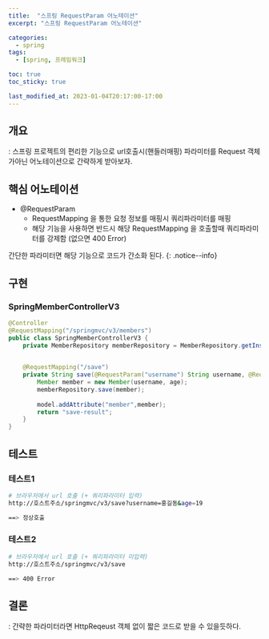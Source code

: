 ```yaml
---
title:  "스프링 RequestParam 어노테이션"
excerpt: "스프링 RequestParam 어노테이션"

categories:
  - spring
tags:
  - [spring, 프레임워크]

toc: true
toc_sticky: true

last_modified_at: 2023-01-04T20:17:00-17:00
---
```


## 개요
: 스프링 프로젝트의 편리한 기능으로 url호출시(핸들러매핑) 파라미터를 Request 객체가아닌 어노테이션으로 간략하게 받아보자.

## 핵심 어노테이션
* @RequestParam  
  - RequestMapping 을 통한 요청 정보를 매핑시 쿼리파라미터를 매핑
  - 해당 기능을 사용하면 반드시 해당 RequestMapping 을 호출할때 쿼리파라미터를 강제함 (없으면 400 Error)


간단한 파라미터면 해당 기능으로 코드가 간소화 된다. 
{: .notice--info}


## 구현 
### SpringMemberControllerV3

```java
@Controller	
@RequestMapping("/springmvc/v3/members")
public class SpringMemberControllerV3 {
    private MemberRepository memberRepository = MemberRepository.getInstance();

    
    @RequestMapping("/save")
    private String save(@RequestParam("username") String username, @RequestParam("age") int age, Model model) {
        Member member = new Member(username, age);
        memberRepository.save(member);
		
        model.addAttribute("member",member);
        return "save-result";
    }
}

```

## 테스트
### 테스트1  

```bash
# 브라우저에서 url 호출 (+ 쿼리파라미터 입력)
http://호스트주소/springmvc/v3/save?username=홍길동&age=19

==> 정상호출
```
  
### 테스트2  

```bash
# 브라우저에서 url 호출 (+ 쿼리파라미터 미입력)
http://호스트주소/springmvc/v3/save

==> 400 Error

```
  
## 결론
: 간략한 파라미터라면 HttpReqeust 객체 없이 짧은 코드로 받을 수 있을듯하다.
